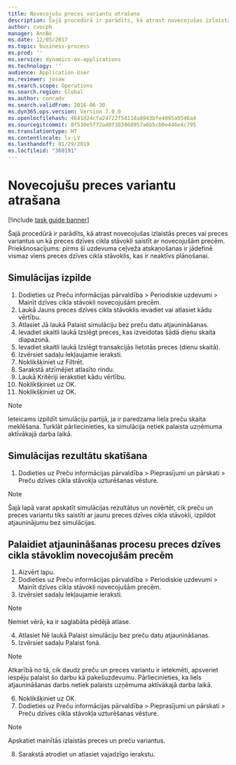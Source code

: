 ```yaml
---
title: Novecojušu preces variantu atrašana
description: Šajā procedūrā ir parādīts, kā atrast novecojušas izlaistās preces vai preces variantus un kā preces dzīves cikla stāvokli saistīt ar novecojušām precēm.
author: cvocph
manager: AnnBe
ms.date: 12/05/2017
ms.topic: business-process
ms.prod: ''
ms.service: dynamics-ax-applications
ms.technology: ''
audience: Application User
ms.reviewer: josaw
ms.search.scope: Operations
ms.search.region: Global
ms.author: conradv
ms.search.validFrom: 2016-06-30
ms.dyn365.ops.version: Version 7.0.0
ms.openlocfilehash: 4641d24cfa24722f5411da8943bfe4095a9546a4
ms.sourcegitcommit: 0f530e5f72a40f383868957a6b5cb0e446e4c795
ms.translationtype: HT
ms.contentlocale: lv-LV
ms.lasthandoff: 01/29/2019
ms.locfileid: "360191"
---
```

# <a name="find-obsolete-product-variants"></a>Novecojušu preces variantu atrašana 

[!include [task guide banner](../../includes/task-guide-banner.md)]

Šajā procedūrā ir parādīts, kā atrast novecojušas izlaistās preces vai preces variantus un kā preces dzīves cikla stāvokli saistīt ar novecojušām precēm. Priekšnosacījums: pirms šī uzdevuma ceļveža atskaņošanas ir jādefinē vismaz viens preces dzīves cikla stāvoklis, kas ir neaktīvs plānošanai.


## <a name="run-a-simulation"></a>Simulācijas izpilde
1. Dodieties uz Preču informācijas pārvaldība > Periodiskie uzdevumi > Mainīt dzīves cikla stāvokli novecojušām precēm.
2. Laukā Jauns preces dzīves cikla stāvoklis ievadiet vai atlasiet kādu vērtību.
3. Atlasiet Jā laukā Palaist simulāciju bez preču datu atjaunināšanas.
4. Ievadiet skaitli laukā Izslēgt preces, kas izveidotas šādā dienu skaita diapazonā.
5. Ievadiet skaitli laukā Izslēgt transakcijās lietotās preces (dienu skaitā).
6. Izvērsiet sadaļu Iekļaujamie ieraksti.
7. Noklikšķiniet uz Filtrēt.
8. Sarakstā atzīmējiet atlasīto rindu.
9. Laukā Kritēriji ierakstiet kādu vērtību.
10. Noklikšķiniet uz OK.
11. Noklikšķiniet uz OK.

> [!NOTE]
> Ieteicams izpildīt simulāciju partijā, ja ir paredzama liela preču skaita meklēšana. Turklāt pārliecinieties, ka simulācija netiek palaista uzņēmuma aktīvākajā darba laikā.  

## <a name="review-the-simulation-results"></a>Simulācijas rezultātu skatīšana
1. Dodieties uz Preču informācijas pārvaldība > Pieprasījumi un pārskati > Preču dzīves cikla stāvokļa uzturēšanas vēsture.
   
> [!NOTE]
> Šajā lapā varat apskatīt simulācijas rezultātus un novērtēt, cik preču un preces variantu tiks saistīti ar jaunu preces dzīves cikla stāvokli, izpildot atjauninājumu bez simulācijas.  

## <a name="run-the-update-of-the-product-lifecycle-state-for-obsolete-products"></a>Palaidiet atjaunināšanas procesu preces dzīves cikla stāvoklim novecojušām precēm
1. Aizvērt lapu.
2. Dodieties uz Preču informācijas pārvaldība > Periodiskie uzdevumi > Mainīt dzīves cikla stāvokli novecojušām precēm.
3. Izvērsiet sadaļu Iekļaujamie ieraksti.

> [!NOTE]
> Ņemiet vērā, ka ir saglabāta pēdējā atlase.  

4. Atlasiet Nē laukā Palaist simulāciju bez preču datu atjaunināšanas.
5. Izvērsiet sadaļu Palaist fonā.

> [!NOTE]
> Atkarībā no tā, cik daudz preču un preces variantu ir ietekmēti, apsveriet iespēju palaist šo darbu kā pakešuzdevumu. Pārliecinieties, ka liels atjaunināšanas darbs netiek palaists uzņēmuma aktīvākajā darba laikā.  

6. Noklikšķiniet uz OK.
7. Dodieties uz Preču informācijas pārvaldība > Pieprasījumi un pārskati > Preču dzīves cikla stāvokļa uzturēšanas vēsture.

> [!NOTE]
> Apskatiet mainītās izlaistās preces un preču variantus.  

8. Sarakstā atrodiet un atlasiet vajadzīgo ierakstu.

